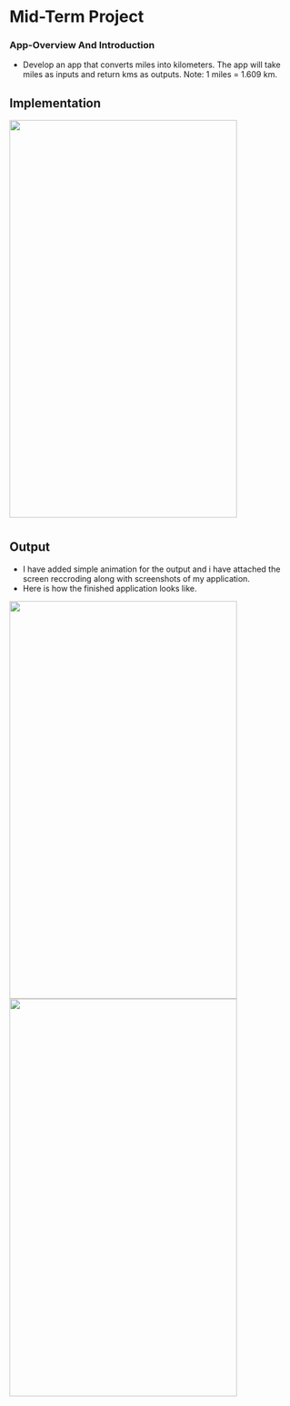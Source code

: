 # Mid-Term Project
### App-Overview And Introduction
- Develop an app that converts miles into kilometers. The app will take miles as inputs
and return kms as outputs. Note: 1 miles = 1.609 km.
## Implementation
<img src="https://user-images.githubusercontent.com/76675965/227728363-44195e37-dd0d-45c1-a0d2-5de228225cd2.jpg" width="400" height="700">

# 
## Output
- I have added simple animation for the output and i have attached the screen reccroding along with screenshots of my application.
- Here is how the finished application looks like.
<img src="https://user-images.githubusercontent.com/76675965/227728302-4ff7dcc5-d59d-4dc9-8652-574426c696f5.png" width="400" height="700">
<img src="https://user-images.githubusercontent.com/76675965/227728326-181487c7-7f79-4217-87e5-455c4faaf946.png" width="400" height="700">


